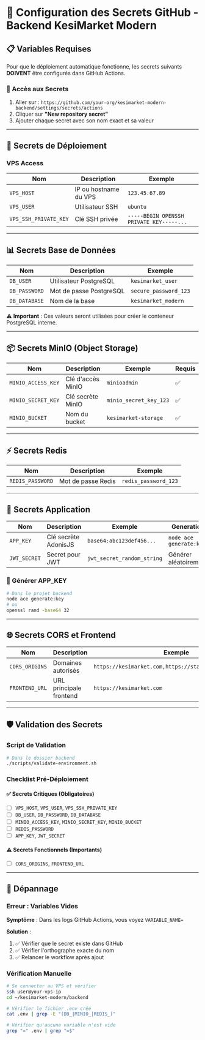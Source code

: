 # 🔐 Configuration des Secrets GitHub - Backend KesiMarket Modern

## 📋 Variables Requises

Pour que le déploiement automatique fonctionne, les secrets suivants **DOIVENT** être configurés dans GitHub Actions.

### 🚀 Accès aux Secrets
1. Aller sur : `https://github.com/your-org/kesimarket-modern-backend/settings/secrets/actions`
2. Cliquer sur **"New repository secret"**
3. Ajouter chaque secret avec son nom exact et sa valeur

---

## 🔧 Secrets de Déploiement

### VPS Access
| Nom | Description | Exemple |
|-----|-------------|---------|
| `VPS_HOST` | IP ou hostname du VPS | `123.45.67.89` |
| `VPS_USER` | Utilisateur SSH | `ubuntu` |
| `VPS_SSH_PRIVATE_KEY` | Clé SSH privée | `-----BEGIN OPENSSH PRIVATE KEY-----...` |

---

## 📊 Secrets Base de Données

| Nom | Description | Exemple |
|-----|-------------|---------|
| `DB_USER` | Utilisateur PostgreSQL | `kesimarket_user` |
| `DB_PASSWORD` | Mot de passe PostgreSQL | `secure_password_123` |
| `DB_DATABASE` | Nom de la base | `kesimarket_modern` |

⚠️ **Important** : Ces valeurs seront utilisées pour créer le conteneur PostgreSQL interne.

---

## 📦 Secrets MinIO (Object Storage)

| Nom | Description | Exemple | Requis |
|-----|-------------|---------|--------|
| `MINIO_ACCESS_KEY` | Clé d'accès MinIO | `minioadmin` | ✅ |
| `MINIO_SECRET_KEY` | Clé secrète MinIO | `minio_secret_key_123` | ✅ |
| `MINIO_BUCKET` | Nom du bucket | `kesimarket-storage` | ✅ |

---

## ⚡ Secrets Redis

| Nom | Description | Exemple |
|-----|-------------|---------|
| `REDIS_PASSWORD` | Mot de passe Redis | `redis_password_123` |

---

## 🔐 Secrets Application

| Nom | Description | Exemple | Generation |
|-----|-------------|---------|------------|
| `APP_KEY` | Clé secrète AdonisJS | `base64:abc123def456...` | `node ace generate:key` |
| `JWT_SECRET` | Secret pour JWT | `jwt_secret_random_string` | Générer aléatoirement |

### 🎯 Générer APP_KEY
```bash
# Dans le projet backend
node ace generate:key
# ou
openssl rand -base64 32
```

---

## 🌐 Secrets CORS et Frontend

| Nom | Description | Exemple |
|-----|-------------|---------|
| `CORS_ORIGINS` | Domaines autorisés | `https://kesimarket.com,https://staging.kesimarket.com` |
| `FRONTEND_URL` | URL principale frontend | `https://kesimarket.com` |

---

## 🛡️ Validation des Secrets

### Script de Validation
```bash
# Dans le dossier backend
./scripts/validate-environment.sh
```

### Checklist Pré-Déploiement

#### ✅ Secrets Critiques (Obligatoires)
- [ ] `VPS_HOST`, `VPS_USER`, `VPS_SSH_PRIVATE_KEY`
- [ ] `DB_USER`, `DB_PASSWORD`, `DB_DATABASE`
- [ ] `MINIO_ACCESS_KEY`, `MINIO_SECRET_KEY`, `MINIO_BUCKET`
- [ ] `REDIS_PASSWORD`
- [ ] `APP_KEY`, `JWT_SECRET`

#### ⚠️ Secrets Fonctionnels (Importants)
- [ ] `CORS_ORIGINS`, `FRONTEND_URL`

---

## 🚨 Dépannage

### Erreur : Variables Vides
**Symptôme** : Dans les logs GitHub Actions, vous voyez `VARIABLE_NAME=`

**Solution** :
1. ✅ Vérifier que le secret existe dans GitHub
2. ✅ Vérifier l'orthographe exacte du nom
3. ✅ Relancer le workflow après ajout

### Vérification Manuelle
```bash
# Se connecter au VPS et vérifier
ssh user@your-vps-ip
cd ~/kesimarket-modern/backend

# Vérifier le fichier .env créé
cat .env | grep -E "(DB_|MINIO_|REDIS_)" 

# Vérifier qu'aucune variable n'est vide
grep "=" .env | grep "=$"
``` 